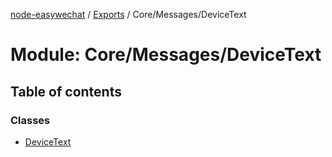 [node-easywechat](../README.md) / [Exports](../modules.md) / Core/Messages/DeviceText

# Module: Core/Messages/DeviceText

## Table of contents

### Classes

- [DeviceText](../classes/Core_Messages_DeviceText.DeviceText.md)
